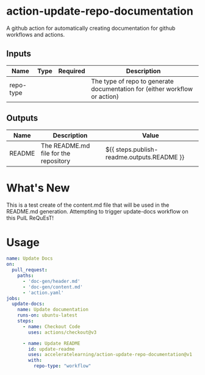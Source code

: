 # action-update-repo-documentation

A github action for automatically creating documentation for github workflows and actions.
## Inputs

| Name | Type | Required | Description |
| ---- | ---- | -------- | ----------- |
| repo-type |  |  | The type of repo to generate documentation for (either workflow or action) |
## Outputs

| Name | Description | Value
| ---- | ----------- | -----
| README | The README.md file for the repository | ${{ steps.publish-readme.outputs.README }}
# What's New

This is a test create of the content.md file that will be used in the README.md generation. Attempting to trigger update-docs workflow on this PulL ReQuEsT!

# Usage

<!-- start usage -->
```yaml
name: Update Docs
on:
  pull_request:
    paths:
      - 'doc-gen/header.md'
      - 'doc-gen/content.md'
      - 'action.yaml'
jobs:
  update-docs:
    name: Update documentation
    runs-on: ubuntu-latest
    steps:
      - name: Checkout Code
        uses: actions/checkout@v3

      - name: Update README
        id: update-readme
        uses: acceleratelearning/action-update-repo-documentation@v1
        with:
          repo-type: "workflow"
```
<!-- end usage -->

